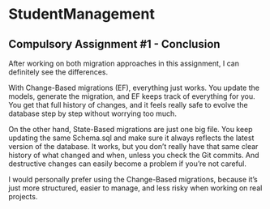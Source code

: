 # StudentManagement

## Compulsory Assignment #1 - Conclusion

After working on both migration approaches in this assignment, I can definitely see the differences.

With Change-Based migrations (EF), everything just works. You update the models, generate the migration, and EF keeps track of everything for you. You get that full history of changes, and it feels really safe to evolve the database step by step without worrying too much.

On the other hand, State-Based migrations are just one big file. You keep updating the same Schema.sql and make sure it always reflects the latest version of the database. It works, but you don’t really have that same clear history of what changed and when, unless you check the Git commits. And destructive changes can easily become a problem if you’re not careful.

I would personally prefer using the Change-Based migrations, because it’s just more structured, easier to manage, and less risky when working on real projects.
